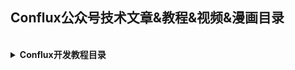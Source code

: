 ## Conflux公众号技术文章&教程&视频&漫画目录

<br>

<details>
  <summary><b>Conflux开发教程目录</b></summary> 


  |题目|简介|链接|
  |:-:|:-:|:-:|
  |新项目如何高效启动？Conflux 代付机制了解一下|Conflux 的代付机制通过一种赞助机制来补贴用户对智能合约的使用，以"真金白银"的补贴来为网络效用建设行为和用户增长提供资助，帮助项目实现从 0 到 1 冷启动。|https://juejin.cn/post/6904212662629236749/|
  |Conflux开发者文档||https://developer.conflux-chain.org/|
  
  - Conflux和以太坊开发工具的区别
  
    
  <style>
    table th:first-of-type{
      width: 10cm;
    }
    table th:nth-of-type(2){
      width: 150pt;
    }
    table th:nth-of-type(3){
      width: 8em;
    }
  </style>
  
  |题目|简介|链接|
  |:-:|:-:|:-:|
  |Conflux的 CVM 和 EVM 虚拟机层的主要区别|Conflux 完全继承了 EVM 的虚拟机，所以 EVM 的代码可以直接在 Conflux 上跑。但是，由于 Conflux 采用了不同的共识机制，并且引入了存储押金机制，所以有一些细节上的不一样。|https://juejin.im/post/6854573220268343309|
  |Conflux rpc与以太坊rpc的区别|因为Conflux实现结构与Ethereum不同，所以概念上及实现上也有很大的区别，本文主要介绍针对Conflux RPC使用与以太坊RPC使用的区别|https://juejin.im/post/6876328114461343757/|
  |Conflux js-sdk与以太坊web3. js区别|js-conflux-sdk 最新版本为1.x, 与0.x有很大差别, 但由于其还在测试阶段，本文只对0.13.4与Web3进行对照，待1.x版本稳定后, 再针对1.x与Web3进行对照。Web3 和 js-conflux-sdk 都是最顶层模块，他们包含了其它子模块以及在顶层暴露了一些子模块中的方法方便开发者快捷使用，我们这里只比较各模块，而不再对这些快捷方法做特别说明。|https://juejin.im/post/6876311074602221582|
  |如何迁移以太坊 Dapp 到 Conflux 网络|一个以太坊的 Dapp 合约可以少量修改的快速部署到 Conflux 主链上。开发者只需要将 web3.js 交互部分改用js-conflux-sdk 实现即可。本文将会演示如何将一个以太坊 Dapp 迁移到 Conflux 网络上。|https://juejin.im/post/6876317079809556494|
  |Conflux与以太坊合约开发工具区别||https://juejin.im/post/6876310280733720583|
  
  
</details>

